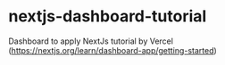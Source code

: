 # nextjs-dashboard-tutorial
Dashboard to apply NextJs tutorial by Vercel (https://nextjs.org/learn/dashboard-app/getting-started)
